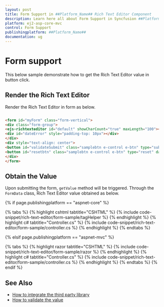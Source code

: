 ```yaml
---
layout: post
title: Form Support in ##Platform_Name## Rich Text Editor Component
description: Learn here all about Form Support in Syncfusion ##Platform_Name## Rich Text Editor component of Syncfusion Essential JS 2 and more.
platform: ej2-asp-core-mvc
control: Form Support
publishingplatform: ##Platform_Name##
documentation: ug
---
```



# Form support

This below sample demonstrate how to get the Rich Text Editor value in button click.

## Render the Rich Text Editor

Render the Rich Text Editor in form as below.

```html

<form id="myForm" class="form-vertical">
<div class="form-group">
<ejs-richtexteditor id="default" showCharCount="true" maxLength="100"></ejs-richtexteditor>
<div id="dateError" style="padding-top: 10px"></div>
</div>
<div style="text-align: center">
<button id="validateSubmit" class="samplebtn e-control e-btn" type="submit" data-ripple="true">Submit</button>
<button id="resetbtn" class="samplebtn e-control e-btn" type="reset" data-ripple="true">Reset</button>
</div>
</form>

```

## Obtain the Value

Upon submitting the form, `getValue` method will be triggered. Through the `FormData` class, Rich Text Editor value obtained as below.

{% if page.publishingplatform == "aspnet-core" %}

{% tabs %}
{% highlight cshtml tabtitle="CSHTML" %}
{% include code-snippet/rich-text-editor/form-sample/tagHelper %}
{% endhighlight %}
{% highlight c# tabtitle="Controller.cs" %}
{% include code-snippet/rich-text-editor/form-sample/controller.cs %}
{% endhighlight %}
{% endtabs %}

{% elsif page.publishingplatform == "aspnet-mvc" %}

{% tabs %}
{% highlight razor tabtitle="CSHTML" %}
{% include code-snippet/rich-text-editor/form-sample/razor %}
{% endhighlight %}
{% highlight c# tabtitle="Controller.cs" %}
{% include code-snippet/rich-text-editor/form-sample/controller.cs %}
{% endhighlight %}
{% endtabs %}
{% endif %}



## See Also

* [How to integrate the third party library](./third-party-integration/)
* [How to validate the value](./validation/)
